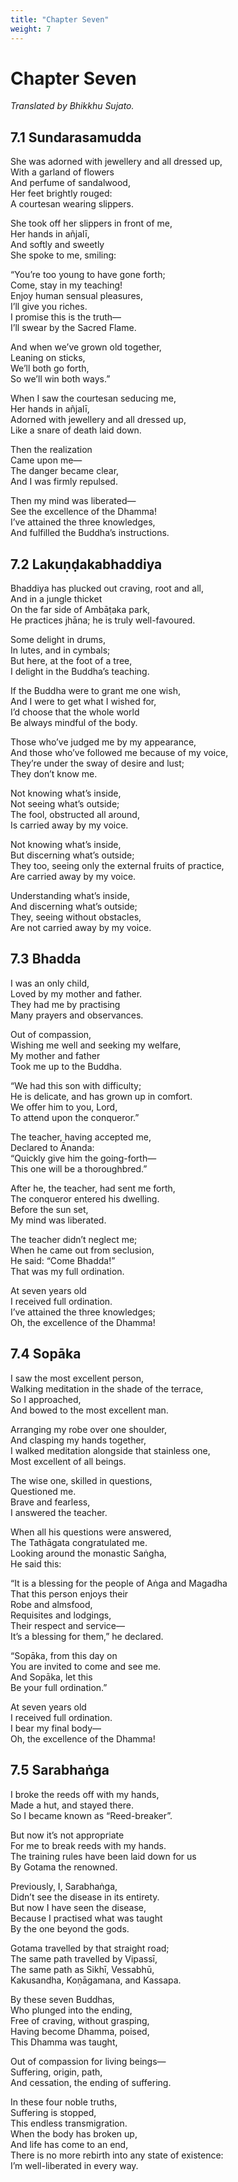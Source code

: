 ```yaml
---
title: "Chapter Seven"
weight: 7
---
```


# Chapter Seven

*Translated by Bhikkhu Sujato.*

## 7.1 Sundarasamudda  

She was adorned with jewellery and all dressed up,  
With a garland of flowers  
And perfume of sandalwood,  
Her feet brightly rouged:  
A courtesan wearing slippers.  

She took off her slippers in front of me,  
Her hands in añjalī,  
And softly and sweetly  
She spoke to me, smiling:  

“You’re too young to have gone forth;  
Come, stay in my teaching!  
Enjoy human sensual pleasures,  
I’ll give you riches.  
I promise this is the truth—  
I’ll swear by the Sacred Flame.  

And when we’ve grown old together,  
Leaning on sticks,  
We’ll both go forth,  
So we’ll win both ways.”  

When I saw the courtesan seducing me,  
Her hands in añjalī,  
Adorned with jewellery and all dressed up,  
Like a snare of death laid down.  

Then the realization  
Came upon me—  
The danger became clear,  
And I was firmly repulsed.  

Then my mind was liberated—  
See the excellence of the Dhamma!  
I’ve attained the three knowledges,  
And fulfilled the Buddha’s instructions.  


## 7.2 Lakuṇḍakabhaddiya  

Bhaddiya has plucked out craving, root and all,  
And in a jungle thicket  
On the far side of Ambāṭaka park,  
He practices jhāna; he is truly well-favoured.  

Some delight in drums,  
In lutes, and in cymbals;  
But here, at the foot of a tree,  
I delight in the Buddha’s teaching.  

If the Buddha were to grant me one wish,  
And I were to get what I wished for,  
I’d choose that the whole world  
Be always mindful of the body.  

Those who’ve judged me by my appearance,  
And those who’ve followed me because of my voice,  
They’re under the sway of desire and lust;  
They don’t know me.  

Not knowing what’s inside,  
Not seeing what’s outside;  
The fool, obstructed all around,  
Is carried away by my voice.  

Not knowing what’s inside,  
But discerning what’s outside;  
They too, seeing only the external fruits of practice,  
Are carried away by my voice.  

Understanding what’s inside,  
And discerning what’s outside;  
They, seeing without obstacles,  
Are not carried away by my voice.  


## 7.3 Bhadda  

I was an only child,  
Loved by my mother and father.  
They had me by practising  
Many prayers and observances.  

Out of compassion,  
Wishing me well and seeking my welfare,  
My mother and father  
Took me up to the Buddha.  

“We had this son with difficulty;  
He is delicate, and has grown up in comfort.  
We offer him to you, Lord,  
To attend upon the conqueror.”  

The teacher, having accepted me,  
Declared to Ānanda:  
“Quickly give him the going-forth—  
This one will be a thoroughbred.”  

After he, the teacher, had sent me forth,  
The conqueror entered his dwelling.  
Before the sun set,  
My mind was liberated.  

The teacher didn’t neglect me;  
When he came out from seclusion,  
He said: “Come Bhadda!”  
That was my full ordination.  

At seven years old  
I received full ordination.  
I’ve attained the three knowledges;  
Oh, the excellence of the Dhamma!  


## 7.4 Sopāka  

I saw the most excellent person,  
Walking meditation in the shade of the terrace,  
So I approached,  
And bowed to the most excellent man.  

Arranging my robe over one shoulder,  
And clasping my hands together,  
I walked meditation alongside that stainless one,  
Most excellent of all beings.  

The wise one, skilled in questions,  
Questioned me.  
Brave and fearless,  
I answered the teacher.  

When all his questions were answered,  
The Tathāgata congratulated me.  
Looking around the monastic Saṅgha,  
He said this:  

“It is a blessing for the people of Aṅga and Magadha  
That this person enjoys their  
Robe and almsfood,  
Requisites and lodgings,  
Their respect and service—  
It’s a blessing for them,” he declared.  

“Sopāka, from this day on  
You are invited to come and see me.  
And Sopāka, let this  
Be your full ordination.”  

At seven years old  
I received full ordination.  
I bear my final body—  
Oh, the excellence of the Dhamma!  


## 7.5 Sarabhaṅga  

I broke the reeds off with my hands,  
Made a hut, and stayed there.  
So I became known as “Reed-breaker”.  

But now it’s not appropriate  
For me to break reeds with my hands.  
The training rules have been laid down for us  
By Gotama the renowned.  

Previously, I, Sarabhaṅga,  
Didn’t see the disease in its entirety.  
But now I have seen the disease,  
Because I practised what was taught  
By the one beyond the gods.  

Gotama travelled by that straight road;  
The same path travelled by Vipassī,  
The same path as Sikhī, Vessabhū,  
Kakusandha, Koṇāgamana, and Kassapa.  

By these seven Buddhas,  
Who plunged into the ending,  
Free of craving, without grasping,  
Having become Dhamma, poised,  
This Dhamma was taught,  

Out of compassion for living beings—  
Suffering, origin, path,  
And cessation, the ending of suffering.  

In these four noble truths,  
Suffering is stopped,  
This endless transmigration.  
When the body has broken up,  
And life has come to an end,  
There is no more rebirth into any state of existence:  
I’m well-liberated in every way.  
